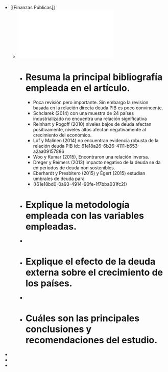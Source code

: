 - [[Finanzas Públicas]]
	- ![El impacto de la deuda pública en el crecimiento económico.pdf](../assets/El_impacto_de_la_deuda_pública_en_el_crecimiento_económico_1642170225163_0.pdf)
		- # Resuma la principal bibliografía empleada en el artículo.
			- Poca revisión pero importante. Sin embargo la revision basada en la relación directa deuda PIB es poco convincente.
			- Schclarek  (2014) con una muestra de 24 países industrializado no encuentra una relación significativa
			- Reinhart y Rogoff (2010) niveles bajos de deuda afectan positivamente, niveles altos afectan negativamente al crecimiento del económico.
			- Lof  y  Malinen  (2014)  no encuentran evidencia robusta de la relación deuda PIB
			  id:: 61e18a26-6b26-4111-b653-a2aa09157886
			- Woo y Kumar (2015), Encontraron una relación inversa.
			- Dreger  y  Reimers  (2013) impacto negativo de la deuda se da en periodos de deuda non sostenibles.
			- Eberhardt  y  Presbitero  (2015) y Égert  (2015)  estudian umbrales de deuda para
			- ((61e18bd0-0a93-4914-90fe-1f7bba031fc2))
		- # Explique la metodología empleada con las variables empleadas.
		-
		- # Explique el efecto de la deuda externa sobre el crecimiento de los países.
		-
		- # Cuáles son las principales conclusiones y recomendaciones del estudio.
-
-
-